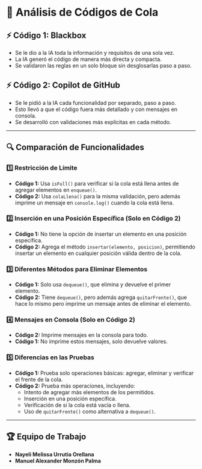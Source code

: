 # 📌 Análisis de Códigos de Cola

## ⚡ Código 1: Blackbox  
- Se le dio a la IA toda la información y requisitos de una sola vez.  
- La IA generó el código de manera más directa y compacta.  
- Se validaron las reglas en un solo bloque sin desglosarlas paso a paso.  

## ⚡ Código 2: Copilot de GitHub  
- Se le pidió a la IA cada funcionalidad por separado, paso a paso.  
- Esto llevó a que el código fuera más detallado y con mensajes en consola.  
- Se desarrolló con validaciones más explícitas en cada método.  

---

## 🔍 Comparación de Funcionalidades  

### 1️⃣ Restricción de Límite  
- **Código 1:** Usa `isFull()` para verificar si la cola está llena antes de agregar elementos en `enqueue()`.  
- **Código 2:** Usa `colaLlena()` para la misma validación, pero además imprime un mensaje en `console.log()` cuando la cola está llena.  

### 2️⃣ Inserción en una Posición Específica (Solo en Código 2)  
- **Código 1:** No tiene la opción de insertar un elemento en una posición específica.  
- **Código 2:** Agrega el método `insertar(elemento, posicion)`, permitiendo insertar un elemento en cualquier posición válida dentro de la cola.  

### 3️⃣ Diferentes Métodos para Eliminar Elementos  
- **Código 1:** Solo usa `dequeue()`, que elimina y devuelve el primer elemento.  
- **Código 2:** Tiene `dequeue()`, pero además agrega `quitarFrente()`, que hace lo mismo pero imprime un mensaje antes de eliminar el elemento.  

### 4️⃣ Mensajes en Consola (Solo en Código 2)  
- **Código 2:** Imprime mensajes en la consola para todo.  
- **Código 1:** No imprime estos mensajes, solo devuelve valores.  

### 5️⃣ Diferencias en las Pruebas  
- **Código 1:** Prueba solo operaciones básicas: agregar, eliminar y verificar el frente de la cola.  
- **Código 2:** Prueba más operaciones, incluyendo:  
  - Intento de agregar más elementos de los permitidos.  
  - Inserción en una posición específica.  
  - Verificación de si la cola está vacía o llena.  
  - Uso de `quitarFrente()` como alternativa a `dequeue()`.  

---

## 🏆 **Equipo de Trabajo**  
- **Nayeli Melissa Urrutia Orellana**  
- **Manuel Alexander Monzón Palma**  
